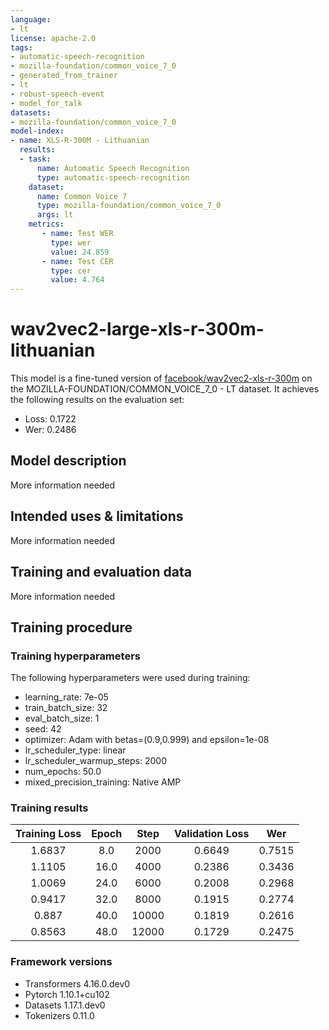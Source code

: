 ```yaml
---
language:
- lt
license: apache-2.0
tags:
- automatic-speech-recognition
- mozilla-foundation/common_voice_7_0
- generated_from_trainer
- lt
- robust-speech-event
- model_for_talk
datasets:
- mozilla-foundation/common_voice_7_0
model-index:
- name: XLS-R-300M - Lithuanian
  results:
  - task: 
      name: Automatic Speech Recognition 
      type: automatic-speech-recognition
    dataset:
      name: Common Voice 7
      type: mozilla-foundation/common_voice_7_0
      args: lt
    metrics:
       - name: Test WER
         type: wer
         value: 24.859
       - name: Test CER
         type: cer
         value: 4.764
---
```


<!-- This model card has been generated automatically according to the information the Trainer had access to. You
should probably proofread and complete it, then remove this comment. -->

# wav2vec2-large-xls-r-300m-lithuanian

This model is a fine-tuned version of [facebook/wav2vec2-xls-r-300m](https://huggingface.co/facebook/wav2vec2-xls-r-300m) on the MOZILLA-FOUNDATION/COMMON_VOICE_7_0 - LT dataset.
It achieves the following results on the evaluation set:
- Loss: 0.1722
- Wer: 0.2486

## Model description

More information needed

## Intended uses & limitations

More information needed

## Training and evaluation data

More information needed

## Training procedure

### Training hyperparameters

The following hyperparameters were used during training:
- learning_rate: 7e-05
- train_batch_size: 32
- eval_batch_size: 1
- seed: 42
- optimizer: Adam with betas=(0.9,0.999) and epsilon=1e-08
- lr_scheduler_type: linear
- lr_scheduler_warmup_steps: 2000
- num_epochs: 50.0
- mixed_precision_training: Native AMP

### Training results

| Training Loss | Epoch | Step  | Validation Loss | Wer    |
|:-------------:|:-----:|:-----:|:---------------:|:------:|
| 1.6837        | 8.0   | 2000  | 0.6649          | 0.7515 |
| 1.1105        | 16.0  | 4000  | 0.2386          | 0.3436 |
| 1.0069        | 24.0  | 6000  | 0.2008          | 0.2968 |
| 0.9417        | 32.0  | 8000  | 0.1915          | 0.2774 |
| 0.887         | 40.0  | 10000 | 0.1819          | 0.2616 |
| 0.8563        | 48.0  | 12000 | 0.1729          | 0.2475 |


### Framework versions

- Transformers 4.16.0.dev0
- Pytorch 1.10.1+cu102
- Datasets 1.17.1.dev0
- Tokenizers 0.11.0
